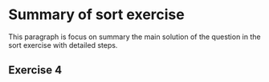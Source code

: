 # Summary of sort exercise
This paragraph is focus on summary the main solution of the question in the sort exercise with detailed steps.

## Exercise 4 
